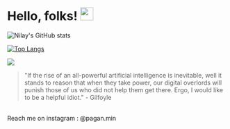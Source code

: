 # Hello, folks! <img src="https://raw.githubusercontent.com/MartinHeinz/MartinHeinz/master/wave.gif" width="30px">


<!--Credits goes to Anuragharza-->
![Nilay's GitHub stats](https://github-readme-stats.vercel.app/api?username=SubstantialCattle5&show_icons=true&theme=dark )

[![Top Langs](https://github-readme-stats.vercel.app/api/top-langs/?username=SubstantialCattle5&theme=dark&layout=compact)](https://github.com/SubstantialCattle5/github-readme-stats)

![](https://komarev.com/ghpvc/?username=SubstantialCatttle5e&color=green)


>"If the rise of an all-powerful artificial intelligence is inevitable, well it stands to reason that when they take power, our digital overlords will punish those of us who did not help them get there. Ergo, I would like to be a helpful idiot." -  Gilfoyle
<br> 
Reach me on instagram :  @pagan.min 



 

 

 
 

